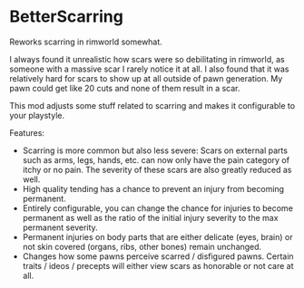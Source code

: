 # BetterScarring
Reworks scarring in rimworld somewhat.

I always found it unrealistic how scars were so debilitating in rimworld, as someone with a massive scar I rarely notice it at all.
I also found that it was relatively hard for scars to show up at all outside of pawn generation. My pawn could get like 20 cuts and none of them result in a scar.

This mod adjusts some stuff related to scarring and makes it configurable to your playstyle.

Features:

  - Scarring is more common but also less severe: Scars on external parts such as arms, legs, hands, etc. can now only have the pain category of itchy or no pain. The severity of these scars are also greatly reduced as well.
  - High quality tending has a chance to prevent an injury from becoming permanent.
  - Entirely configurable, you can change the chance for injuries to become permanent as well as the ratio of the initial injury severity to the max permanent severity.
  - Permanent injuries on body parts that are either delicate (eyes, brain) or not skin covered (organs, ribs, other bones) remain unchanged.
  - Changes how some pawns perceive scarred / disfigured pawns. Certain traits / ideos / precepts will either view scars as honorable or not care at all.
